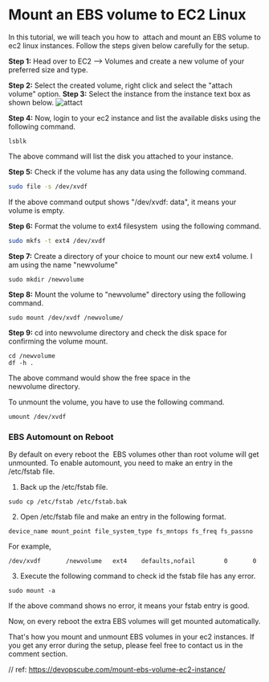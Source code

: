 # Mount an EBS volume to EC2 Linux

In this tutorial, we will teach you how to  attach and mount an EBS volume to ec2 linux instances. Follow the steps given below carefully for the setup.

**Step 1:** Head over to EC2 
–> Volumes and create a new volume of your preferred size and type.

**Step 2:** Select the created volume, right click and select the "attach volume" option. 
**Step 3:** Select the instance from the instance text box as shown below.
![attact](https://tungexplorer.s3.ap-southeast-1.amazonaws.com/aws/ebs/EBS_Attact.jpg)  

**Step 4:** Now, login to your ec2 instance and list the available disks using the following command.
```
lsblk
```
The above command will list the disk you attached to your instance.

**Step 5:** Check if the volume has any data using the following command.
```bash
sudo file -s /dev/xvdf
```
If the above command output shows "/dev/xvdf: data", it means your volume is empty.

**Step 6:** Format the volume to ext4 filesystem  using the following command.
```bash
sudo mkfs -t ext4 /dev/xvdf
```

 **Step 7:** Create a directory of your choice to mount our new ext4 volume. I am using the name "newvolume"
```
sudo mkdir /newvolume
```

 **Step 8:** Mount the volume to "newvolume" directory using the following command.
 ```
sudo mount /dev/xvdf /newvolume/
```


**Step 9:** cd into newvolume directory and check the disk space for confirming the volume mount.
```
cd /newvolume 
df -h .
```

The above command would show the free space in the newvolume directory.

To unmount the volume, you have to use the following command.
```
umount /dev/xvdf
```
### EBS Automount on Reboot

By default on every reboot the  EBS volumes other than root volume will get unmounted. To enable automount, you need to make an entry in the /etc/fstab file.

1.  Back up the /etc/fstab file.
```
sudo cp /etc/fstab /etc/fstab.bak
```

2. Open /etc/fstab file and make an entry in the following format.
```
device_name mount_point file_system_type fs_mntops fs_freq fs_passno
```

For example,
```
/dev/xvdf       /newvolume   ext4    defaults,nofail        0       0
```

3. Execute the following command to check id the fstab file has any error.
```
sudo mount -a
```

If the above command shows no error, it means your fstab entry is good.

Now, on every reboot the extra EBS volumes will get mounted automatically.

That's how you mount and unmount EBS volumes in your ec2 instances. If you get any error during the setup, please feel free to contact us in the comment section.

// ref: https://devopscube.com/mount-ebs-volume-ec2-instance/